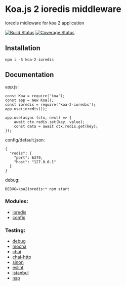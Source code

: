 Koa.js 2 ioredis middleware
===========================

ioredis midleware for koa 2 application


[![Build Status](https://travis-ci.org/evheniy/koa-2-ioredis.svg?branch=master)](https://travis-ci.org/evheniy/koa-2-ioredis)
[![Coverage Status](https://coveralls.io/repos/github/evheniy/koa-2-ioredis/badge.svg?branch=master)](https://coveralls.io/github/evheniy/koa-2-ioredis?branch=master)


Installation
------------

    npm i -S koa-2-ioredis
    
Documentation
-------------

app.js:

    const Koa = require('koa');
    const app = new Koa();
    const ioredis = require('koa-2-ioredis');
    app.use(ioredis());
    
    app.use(async (ctx, next) => {
        await ctx.redis.set(key, value);
        const data = await ctx.redis.get(key);
    });
 
config/default.json:

    {
      "redis": {
        "port": 6379,
        "host": "127.0.0.1"
      }
    }

debug:

    DEBUG=koa2ioredis:* npm start

### Modules:
* [ioredis](https://github.com/luin/ioredis)
* [config](https://www.npmjs.com/package/config)

### Testing:
* [debug](https://www.npmjs.com/package/debug)
* [mocha](https://mochajs.org/)
* [chai](http://chaijs.com/)
* [chai-http](https://www.npmjs.com/package/chai-http)
* [sinon](http://sinonjs.org/)
* [eslint](http://eslint.org/)
* [istanbul](https://www.npmjs.com/package/istanbul)
* [nsp](https://www.npmjs.com/package/nsp)